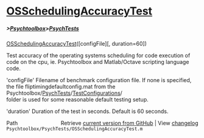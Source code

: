 # [OSSchedulingAccuracyTest](OSSchedulingAccuracyTest)
##### >[Psychtoolbox](Psychtoolbox)>[PsychTests](PsychTests)

[OSSchedulingAccuracyTest](OSSchedulingAccuracyTest)([configFile][, duration=60])  
  
Test accuracy of the operating systems scheduling for code execution of  
code on the cpu, ie. Psychtoolbox and Matlab/Octave scripting language  
code.  
  
'configFile' Filename of benchmark configuration file. If none is specified,  
the file fliptimingdefaultconfig.mat from the Psychtoolbox/[PsychTests](PsychTests)/[TestConfigurations](TestConfigurations)/  
folder is used for some reasonable default testing setup.  
  
'duration' Duration of the test in seconds. Default is 60 seconds.  
  




<div class="code_header" style="text-align:right;">
  <span style="float:left;">Path&nbsp;&nbsp;</span> <span class="counter">Retrieve <a href=
  "https://raw.github.com/Psychtoolbox-3/Psychtoolbox-3/beta/Psychtoolbox/PsychTests/OSSchedulingAccuracyTest.m">current version from GitHub</a> | View <a href=
  "https://github.com/Psychtoolbox-3/Psychtoolbox-3/commits/beta/Psychtoolbox/PsychTests/OSSchedulingAccuracyTest.m">changelog</a></span>
</div>
<div class="code">
  <code>Psychtoolbox/PsychTests/OSSchedulingAccuracyTest.m</code>
</div>

